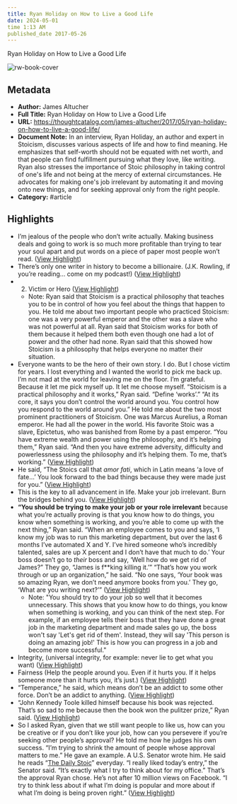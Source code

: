 ```yaml
---
title: Ryan Holiday on How to Live a Good Life
date: 2024-05-01
time 1:13 AM
published_date 2017-05-26
---
```

Ryan Holiday on How to Live a Good Life

![rw-book-cover](https://thoughtcatalog.com/wp-content/uploads/2017/04/32932352135_621f5f9e1d_k.jpg?w=1536&h=768&crop=1)

## Metadata
- **Author:** James Altucher
- **Full Title:** Ryan Holiday on How to Live a Good Life
- **URL:** https://thoughtcatalog.com/james-altucher/2017/05/ryan-holiday-on-how-to-live-a-good-life/
- **Document Note:** In an interview, Ryan Holiday, an author and expert in Stoicism, discusses various aspects of life and how to find meaning. He emphasizes that self-worth should not be equated with net worth, and that people can find fulfillment pursuing what they love, like writing. Ryan also stresses the importance of Stoic philosophy in taking control of one's life and not being at the mercy of external circumstances. He advocates for making one's job irrelevant by automating it and moving onto new things, and for seeking approval only from the right people.
- **Category:** #article

## Highlights
- I’m jealous of the people who don’t write actually. Making business deals and going to work is so much more profitable than trying to tear your soul apart and put words on a piece of paper most people won’t read. ([View Highlight](https://read.readwise.io/read/01h1dwdxzy8vbn2zz2180h2epk))
- There’s only one writer in history to become a billionaire. (J.K. Rowling, if you’re reading… come on my podcast!) ([View Highlight](https://read.readwise.io/read/01h1dwe6vxyjxjn1yd93w0b1cz))
- 2. Victim or Hero ([View Highlight](https://read.readwise.io/read/01h1dwhwst84qeegr0z9e3r0z4))
    - Note: Ryan said that Stoicism is a practical philosophy that teaches you to be in control of how you feel about the things that happen to you. He told me about two important people who practiced Stoicism: one was a very powerful emperor and the other was a slave who was not powerful at all. Ryan said that Stoicism works for both of them because it helped them both even though one had a lot of power and the other had none. Ryan said that this showed how Stoicism is a philosophy that helps everyone no matter their situation.
- Everyone wants to be the hero of their own story. I do. But I chose victim for years. I lost everything and I wanted the world to pick me back up.
  I’m not mad at the world for leaving me on the floor. I’m grateful. Because it let me pick myself up. It let me choose myself.
  “Stoicism is a practical philosophy and it works,” Ryan said.
  “Define ‘works’.”
  “At its core, it says you don’t control the world around you. You control how you respond to the world around you.”
  He told me about the two most prominent practitioners of Stoicism. One was Marcus Aurelius, a Roman emperor. He had all the power in the world. His favorite Stoic was a slave, Epictetus, who was banished from Rome by a past emperor.
  “You have extreme wealth and power using the philosophy, and it’s helping them,” Ryan said. “And then you have extreme adversity, difficulty and powerlessness using the philosophy and it’s helping them. To me, that’s working.” ([View Highlight](https://read.readwise.io/read/01h1dwhvg0f3ygzhhvc32bk4kx))
- He said, “The Stoics call that *amor fati*, which in Latin means ‘a love of fate…’ You look forward to the bad things because they were made just for you.” ([View Highlight](https://read.readwise.io/read/01h1dwmt8eb7beh9vq3m7ya6f3))
- This is the key to all advancement in life. Make your job irrelevant. Burn the bridges behind you. ([View Highlight](https://read.readwise.io/read/01h1dwr4mmmfgbgyj329mph2h2))
- **“You should be trying to make your job or your role irrelevant** because what you’re actually proving is that you know how to do things, you know when something is working, and you’re able to come up with the next thing,” Ryan said.
  “When an employee comes to you and says, ‘I know my job was to run this marketing department, but over the last 6 months I’ve automated X and Y. I’ve hired someone who’s incredibly talented, sales are up X percent and I don’t have that much to do.’ Your boss doesn’t go to *their* boss and say, ‘Well how do we get rid of James?” They go, “James is f**king killing it.’”
  “That’s how you work through or up an organization,” he said. “No one says, ‘Your book was so amazing Ryan, we don’t need anymore books from you.’ They go, ‘What are you writing next?’” ([View Highlight](https://read.readwise.io/read/01h1dwprp2kz9mqw07f3hrfxws))
    - Note: "You should try to do your job so well that it becomes unnecessary. This shows that you know how to do things, you know when something is working, and you can think of the next step. For example, if an employee tells their boss that they have done a great job in the marketing department and made sales go up, the boss won't say 'Let's get rid of them'. Instead, they will say 'This person is doing an amazing job!' This is how you can progress in a job and become more successful."
- Integrity, (universal integrity, for example: never lie to get what you want) ([View Highlight](https://read.readwise.io/read/01h1dwv22pqb65m1x7rqaht874))
- Fairness (Help the people around you. Even if it hurts you. If it helps someone more than it hurts you, it’s just.) ([View Highlight](https://read.readwise.io/read/01h1dwv3p5snzk8bmg85t34yvw))
- “Temperance,” he said, which means don’t be an addict to some other force. Don’t be an addict to anything. ([View Highlight](https://read.readwise.io/read/01h1dwvdt86wn0v296bpfvxwa1))
- “John Kennedy Toole killed himself because his book was rejected. That’s so sad to me because then the book won the pulitzer prize,” Ryan said. ([View Highlight](https://read.readwise.io/read/01h1dwwsgytbg7fzs3p4ym6rd4))
- So I asked Ryan, given that we still want people to like us, how can you be creative or if you don’t like your job, how can you persevere if you’re seeking other people’s approval?
  He told me how he judges his own success. “I’m trying to shrink the amount of people whose approval matters to me.”
  He gave an example.
  A U.S. Senator wrote him. He said he reads “[The Daily Stoic](http://amzn.to/2o2UekX)” everyday. “I really liked today’s entry,” the Senator said. “It’s exactly what I try to think about for my office.”
  That’s the approval Ryan chose. He’s not after 10 million views on Facebook.
  “I try to think less about if what I’m doing is popular and more about if what I’m doing is being proven right.” ([View Highlight](https://read.readwise.io/read/01h1dwyh8a0dcjp97adqksj085))
